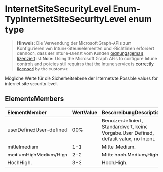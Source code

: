 # <a name="internetsitesecuritylevel-enum-type"></a><span data-ttu-id="4fd74-101">InternetSiteSecurityLevel Enum-Typ</span><span class="sxs-lookup"><span data-stu-id="4fd74-101">internetSiteSecurityLevel enum type</span></span>

> <span data-ttu-id="4fd74-102">**Hinweis:** Die Verwendung der Microsoft Graph-APIs zum Konfigurieren von Intune-Steuerelementen und -Richtlinien erfordert dennoch, dass der Intune-Dienst vom Kunden [ordnungsgemäß lizenziert](https://go.microsoft.com/fwlink/?linkid=839381) ist.</span><span class="sxs-lookup"><span data-stu-id="4fd74-102">**Note:** Using the Microsoft Graph APIs to configure Intune controls and policies still requires that the Intune service is [correctly licensed](https://go.microsoft.com/fwlink/?linkid=839381) by the customer.</span></span>

<span data-ttu-id="4fd74-103">Mögliche Werte für die Sicherheitsebene der Internetsite.</span><span class="sxs-lookup"><span data-stu-id="4fd74-103">Possible values for internet site security level.</span></span>
## <a name="members"></a><span data-ttu-id="4fd74-104">Elemente</span><span class="sxs-lookup"><span data-stu-id="4fd74-104">Members</span></span>
|<span data-ttu-id="4fd74-105">Element</span><span class="sxs-lookup"><span data-stu-id="4fd74-105">Member</span></span>|<span data-ttu-id="4fd74-106">Wert</span><span class="sxs-lookup"><span data-stu-id="4fd74-106">Value</span></span>|<span data-ttu-id="4fd74-107">Beschreibung</span><span class="sxs-lookup"><span data-stu-id="4fd74-107">Description</span></span>|
|:---|:---|:---|
|<span data-ttu-id="4fd74-108">userDefined</span><span class="sxs-lookup"><span data-stu-id="4fd74-108">User-defined</span></span>|<span data-ttu-id="4fd74-109">0</span><span class="sxs-lookup"><span data-stu-id="4fd74-109">0%</span></span>|<span data-ttu-id="4fd74-110">Benutzerdefiniert, Standardwert, keine Vorgabe.</span><span class="sxs-lookup"><span data-stu-id="4fd74-110">User Defined, default value, no intent.</span></span>|
|<span data-ttu-id="4fd74-111">mittel</span><span class="sxs-lookup"><span data-stu-id="4fd74-111">medium</span></span>|<span data-ttu-id="4fd74-112">1</span><span class="sxs-lookup"><span data-stu-id="4fd74-112">-1</span></span>|<span data-ttu-id="4fd74-113">Mittel.</span><span class="sxs-lookup"><span data-stu-id="4fd74-113">Medium.</span></span>|
|<span data-ttu-id="4fd74-114">mediumHigh</span><span class="sxs-lookup"><span data-stu-id="4fd74-114">Medium/High</span></span>|<span data-ttu-id="4fd74-115">2</span><span class="sxs-lookup"><span data-stu-id="4fd74-115">-2</span></span>|<span data-ttu-id="4fd74-116">Mittelhoch.</span><span class="sxs-lookup"><span data-stu-id="4fd74-116">Medium/High</span></span>|
|<span data-ttu-id="4fd74-117">Hoch</span><span class="sxs-lookup"><span data-stu-id="4fd74-117">High.</span></span>|<span data-ttu-id="4fd74-118">3</span><span class="sxs-lookup"><span data-stu-id="4fd74-118">-3</span></span>|<span data-ttu-id="4fd74-119">Hoch.</span><span class="sxs-lookup"><span data-stu-id="4fd74-119">High.</span></span>|








